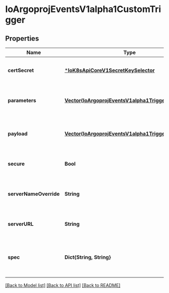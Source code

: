 # IoArgoprojEventsV1alpha1CustomTrigger


## Properties
Name | Type | Description | Notes
------------ | ------------- | ------------- | -------------
**certSecret** | [***IoK8sApiCoreV1SecretKeySelector**](IoK8sApiCoreV1SecretKeySelector.md) |  | [optional] [default to nothing]
**parameters** | [**Vector{IoArgoprojEventsV1alpha1TriggerParameter}**](IoArgoprojEventsV1alpha1TriggerParameter.md) | Parameters is the list of parameters that is applied to resolved custom trigger trigger object. | [optional] [default to nothing]
**payload** | [**Vector{IoArgoprojEventsV1alpha1TriggerParameter}**](IoArgoprojEventsV1alpha1TriggerParameter.md) | Payload is the list of key-value extracted from an event payload to construct the request payload. | [optional] [default to nothing]
**secure** | **Bool** |  | [optional] [default to nothing]
**serverNameOverride** | **String** | ServerNameOverride for the secure connection between sensor and custom trigger gRPC server. | [optional] [default to nothing]
**serverURL** | **String** |  | [optional] [default to nothing]
**spec** | **Dict{String, String}** | Spec is the custom trigger resource specification that custom trigger gRPC server knows how to interpret. | [optional] [default to nothing]


[[Back to Model list]](../README.md#models) [[Back to API list]](../README.md#api-endpoints) [[Back to README]](../README.md)


